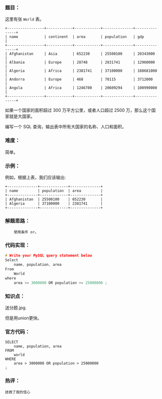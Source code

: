 ### 题目：

这里有张 `World` 表。

```
+-----------------+------------+------------+--------------+---------------+
| name            | continent  | area       | population   | gdp           |
+-----------------+------------+------------+--------------+---------------+
| Afghanistan     | Asia       | 652230     | 25500100     | 20343000      |
| Albania         | Europe     | 28748      | 2831741      | 12960000      |
| Algeria         | Africa     | 2381741    | 37100000     | 188681000     |
| Andorra         | Europe     | 468        | 78115        | 3712000       |
| Angola          | Africa     | 1246700    | 20609294     | 100990000     |
+-----------------+------------+------------+--------------+---------------+
```

如果一个国家的面积超过 300 万平方公里，或者人口超过 2500 万，那么这个国家就是大国家。

编写一个 SQL 查询，输出表中所有大国家的名称、人口和面积。

### 难度：

简单。

### 示例：

例如，根据上表，我们应该输出:

```
+--------------+-------------+--------------+
| name         | population  | area         |
+--------------+-------------+--------------+
| Afghanistan  | 25500100    | 652230       |
| Algeria      | 37100000    | 2381741      |
+--------------+-------------+--------------+
```

### 解题思路：

```
    使用条件 or。
```

### 代码实现：

```c++
# Write your MySQL query statement below
Select
    name, population, area
From
    World
where
    area >= 3000000 OR population >= 25000000 ;
```

### 知识点：

送分题.jpg.

但是用union更快。

### 官方代码：

```
SELECT
    name, population, area
FROM
    world
WHERE
    area > 3000000 OR population > 25000000
;
```

### 热评：

```
拯救了我的信心
```


